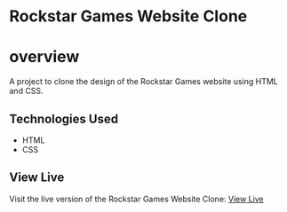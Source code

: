 # Rockstar Games Website Clone
# overview
A project to clone the design of the Rockstar Games website using HTML and CSS.

## Technologies Used

- HTML
- CSS

## View Live

Visit the live version of the Rockstar Games Website Clone: [View Live](https://swathinktk.github.io/Rockstar/)
